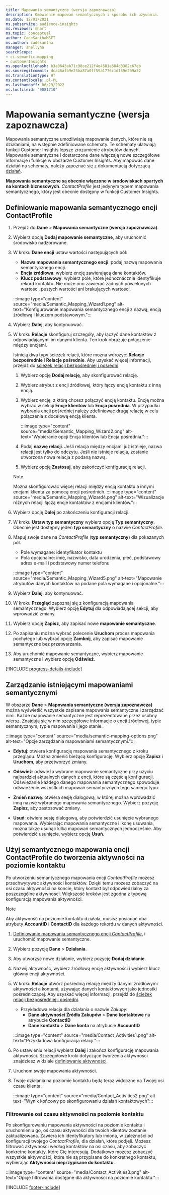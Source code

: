 ```yaml
---
title: Mapowania semantyczne (wersja zapoznawcza)
description: Omówienie mapowań semantycznych i sposobu ich używania.
ms.date: 12/01/2021
ms.subservice: audience-insights
ms.reviewer: mhart
ms.topic: conceptual
author: CadeSanthaMSFT
ms.author: cadesantha
manager: shellyha
searchScope:
- ci-semantic-mapping
- customerInsights
ms.openlocfilehash: b3a0643ab71c98ce212f4e4581a584d8382c67eb
ms.sourcegitcommit: dca46afb9e23ba87a0ff59a1776c1d139e209a32
ms.translationtype: HT
ms.contentlocale: pl-PL
ms.lasthandoff: 06/29/2022
ms.locfileid: "9081710"
---
```

# <a name="semantic-mappings-preview"></a>Mapowania semantyczne (wersja zapoznawcza)

Mapowania semantyczne umożliwiają mapowanie danych, które nie są działaniami, na wstępnie zdefiniowane schematy. Te schematy ułatwiają funkcji Customer Insights lepsze zrozumienie atrybutów danych. Mapowanie semantyczne i dostarczone dane włączają nowe szczegółowe informacje i funkcje w obszarze Customer Insights. Aby mapować dane działań na schematy, należy zapoznać się z dokumentacją dotyczącą [działań](activities.md).

**Mapowania semantyczne są obecnie włączone w środowiskach opartych na kontach biznesowych**. *ContactProfile* jest jedynym typem mapowania semantycznego, który jest obecnie dostępny w funkcji Customer Insights.

## <a name="define-a-contactprofile-semantic-entity-mapping"></a>Definiowanie mapowania semantycznego encji ContactProfile

1. Przejdź do **Dane** > **Mapowania semantyczne (wersja zapoznawcza)**.

1. Wybierz opcję **Dodaj mapowanie semantyczne**, aby uruchomić środowisko nadzorowane.

1. W kroku **Dane encji** ustaw wartości następujących pól:

   - **Nazwa mapowania semantycznego encji**: podaj nazwę mapowania semantycznego encji.
   - **Encja źródłowa**: wybierz encję zawierającą dane kontaktów.
   - **Klucz podstawowy**: wybierz pole, które jednoznacznie identyfikuje rekord kontaktu. Nie może ono zawierać żadnych powielonych wartości, pustych wartości ani brakujących wartości.

   :::image type="content" source="media/Semantic_Mapping_Wizard1.png" alt-text="Konfigurowanie mapowania semantycznego encji z nazwą, encją źródłową i kluczem podstawowym.":::

1. Wybierz **Dalej**, aby kontynuować.

1. W kroku **Relacje** skonfiguruj szczegóły, aby łączyć dane kontaktów z odpowiadającymi im danymi klienta. Ten krok obrazuje połączenie między encjami.  

   Istnieją dwa typy ścieżek relacji, które można wdrożyć: **Relacje bezpośrednie** i **Relacje pośrednie**. Aby uzyskać więcej informacji, przejdź do [ścieżek relacji bezpośredniej i pośredni](relationships.md#relationship-paths).

   1. Wybierz opcję **Dodaj relację**, aby skonfigurować relację.
   1. Wybierz atrybut z encji źródłowej, który łączy encję kontaktu z inną encją.
   1. Wybierz encję, z którą chcesz połączyć encję kontaktu. Encję można wybrać w sekcji **Encje klientów** lub **Encja pośrednia**. W przypadku wybrania encji pośredniej należy zdefiniować drugą relację w celu połączenia z docelową encją klienta.

      :::image type="content" source="media/Semantic_Mapping_Wizard2.png" alt-text="Wybieranie opcji Encja klientów lub Encja pośrednia.":::

   1. Podaj **nazwę relacji**. Jeśli relacja między encjami już istnieje, nazwa relacji jest tylko do odczytu. Jeśli nie istnieje relacja, zostanie utworzona nowa relacja z podaną nazwą.
   1. Wybierz opcję **Zastosuj**, aby zakończyć konfigurację relacji.

   > [!NOTE]
   > Można skonfigurować więcej relacji między encją kontaktu a innymi encjami klienta za pomocą encji pośrednich.
   >  :::image type="content" source="media/Semantic_Mapping_Wizard4.png" alt-text="Wizualizacje różnych relacji łączą encje kontaktów z encjami klientów.":::

1. Wybierz opcję **Dalej** po zakończeniu konfiguracji relacji.

1. W kroku **Ustaw typ semantyczny** wybierz opcję **Typ semantyczny**. Obecnie jest dostępny jeden **typ semantyczny** o nazwie *ContactProfile*.

1. Mapuj swoje dane na *ContactProfile* (**typ semantyczny**) dla pokazanych pól.
   - Pole wymagane: identyfikator kontaktu
   - Pola opcjonalne: imię, nazwisko, data urodzenia, płeć, podstawowy adres e-mail i podstawowy numer telefonu

   :::image type="content" source="media/Semantic_Mapping_Wizard5.png" alt-text="Mapowanie atrybutów danych kontaktów na podane pola wymagane i opcjonalne.":::

1. Wybierz **Dalej**, aby kontynuować.

1. W kroku **Przegląd** zapoznaj się z konfiguracją mapowania semantycznego. Wybierz opcję **Edytuj** dla odpowiadającej sekcji, aby wprowadzić zmiany.

1. Wybierz opcję **Zapisz**, aby zapisać nowe **mapowanie semantyczne**.

1. Po zapisaniu można wybrać polecenie **Uruchom** proces mapowania pochyłego lub wybrać opcję **Zamknij**, aby zapisać mapowanie semantyczne bez przetwarzania.

1. Aby uruchomić mapowanie semantyczne, wybierz mapowanie semantyczne i wybierz opcję **Odśwież**.

[!INCLUDE [progress-details-include](includes/progress-details-pane.md)]

## <a name="manage-existing-semantic-mappings"></a>Zarządzanie istniejącymi mapowaniami semantycznymi

W obszarze **Dane** > **Mapowania semantyczne (wersja zapoznawcza)** można wyświetlić wszystkie zapisane mapowania semantyczne i zarządzać nimi. Każde mapowanie semantyczne jest reprezentowane przez osobny wiersz. Znajdują się w nim szczegółowe informacje o encji źródłowej, typie semantycznym, typie mapowania i jego stanie.

:::image type="content" source="media/semantic-mapping-options.png" alt-text="Opcje zarządzania mapowaniami semantycznymi.":::

- **Edytuj**: otwiera konfigurację mapowania semantycznego z kroku przeglądu. Można zmienić bieżącą konfigurację. Wybierz opcję **Zapisz** i **Uruchom**, aby przetworzyć zmiany.

- **Odśwież**: odświeża wybrane mapowanie semantyczne przy użyciu najbardziej aktualnych danych z encji, które są częścią konfiguracji. Odświeżanie każdego danego mapowania semantycznego spowoduje odświeżenie wszystkich mapowań semantycznych tego samego typu.

- **Zmień nazwę**: otwiera sesję dialogową, w której można wprowadzić inną nazwę wybranego mapowania semantycznego. Wybierz pozycję **Zapisz**, aby zastosować zmiany.

- **Usuń**: otwiera sesję dialogową, aby potwierdzić usunięcie wybranego mapowania. Wybierając mapowania semantyczne i ikonę usuwania, można także usunąć kilka mapowań semantycznych jednocześnie. Aby potwierdzić usunięcie, wybierz opcję **Usuń**.

## <a name="use-a-contactprofile-semantic-entity-mapping-to-create-contact-level-activities"></a>Użyj semantycznego mapowania encji ContactProfile do tworzenia aktywności na poziomie kontaktu

Po utworzeniu semantycznego mapowania encji *ContactProfile* możesz przechwytywać aktywności kontaktów. Dzięki temu możesz zobaczyć na osi czasu aktywności na koncie, który kontakt był odpowiedzialny za poszczególne aktywności. Większość kroków jest zgodna z typową konfiguracją mapowania aktywności.

   > [!NOTE]
   > Aby aktywność na poziomie kontaktu działała, musisz posiadać oba atrybuty **AccountID** i **ContactID** dla każdego rekordu w danych aktywności.

1. [Definiowanie mapowania semantycznego encji *ContactProfile*.](#define-a-contactprofile-semantic-entity-mapping) i uruchomić mapowanie semantyczne.

1. Wybierz pozycję **Dane** > **Działania**.

1. Aby utworzyć nowe działanie, wybierz pozycję **Dodaj działanie**.

1. Nazwij aktywność, wybierz źródłową encję aktywności i wybierz klucz główny encji aktywności.

1. W kroku **Relacje** utwórz pośrednią relację między danymi źródłowymi aktywności a kontami, używając danych kontaktowych jako jednostki pośredniczącej. Aby uzyskać więcej informacji, przejdź do [ścieżek relacji bezpośredniej i pośredni](relationships.md#relationship-paths).
   - Przykładowa relacja dla działania o nazwie *Zakupy*:
      - **Dane aktywności Źródła Zakupów** > **Dane kontaktowe** na atrybucie **ContactID**
      - **Dane kontaktu** > **Dane konta** na atrybucie **AccountID**

   :::image type="content" source="media/Contact_Activities1.png" alt-text="Przykładowa konfiguracja relacji.":::

1. Po ustawieniu relacji wybierz **Dalej** i zakończ konfigurację mapowania aktywności. Szczegółowe kroki dotyczące tworzenia aktywności znajdziesz w dziale [definiowanie aktywności](activities.md).

1. Uruchom swoje mapowania aktywności.

1. Twoje działania na poziomie kontaktu będą teraz widoczne na Twojej osi czasu klienta.

   :::image type="content" source="media/Contact_Activities2.png" alt-text="Wynik końcowy po skonfigurowaniu działań kontaktowych":::

### <a name="contact-level-activity-timeline-filtering"></a>Filtrowanie osi czasu aktywności na poziomie kontaktu

Po skonfigurowaniu mapowania aktywności na poziomie kontaktu i uruchomieniu go, oś czasu aktywności dla twoich klientów zostanie zaktualizowana. Zawiera ich identyfikatory lub imiona, w zależności od konfiguracji twojego *ContactProfile*, dla działań, które podjęli. Możesz filtrować aktywności według kontaktów na osi czasu, aby zobaczyć konkretne kontakty, które Cię interesują. Dodatkowo możesz zobaczyć wszystkie aktywności, które nie są przypisane do konkretnego kontaktu, wybierając **Aktywności nieprzypisane do kontaktu**.

   :::image type="content" source="media/Contact_Activities3.png" alt-text="Opcje filtrowania dostępne dla aktywności na poziomie kontaktu.":::

[!INCLUDE [footer-include](includes/footer-banner.md)]
